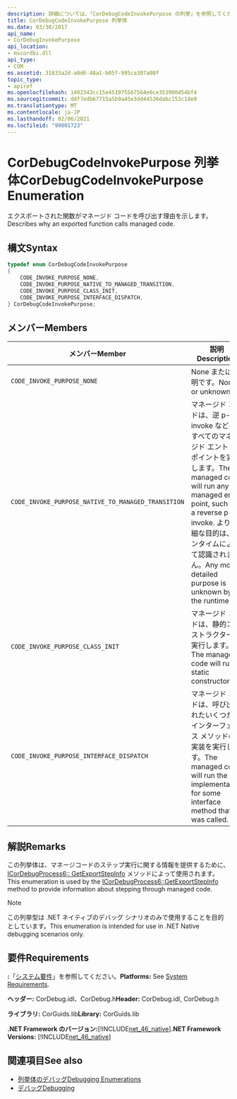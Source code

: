 ```yaml
---
description: 詳細については、「CorDebugCodeInvokePurpose の列挙」を参照してください。
title: CorDebugCodeInvokePurpose 列挙体
ms.date: 03/30/2017
api_name:
- CorDebugInvokePurpose
api_location:
- mscordbi.dll
api_type:
- COM
ms.assetid: 31833a2d-a0d6-48a1-b05f-995ca307a08f
topic_type:
- apiref
ms.openlocfilehash: 1402343cc15e451975567564e6ce353900454bf4
ms.sourcegitcommit: ddf7edb67715a5b9a45e3dd44536dabc153c1de0
ms.translationtype: MT
ms.contentlocale: ja-JP
ms.lasthandoff: 02/06/2021
ms.locfileid: "99801723"
---
```

# <a name="cordebugcodeinvokepurpose-enumeration"></a><span data-ttu-id="2b9e6-103">CorDebugCodeInvokePurpose 列挙体</span><span class="sxs-lookup"><span data-stu-id="2b9e6-103">CorDebugCodeInvokePurpose Enumeration</span></span>

<span data-ttu-id="2b9e6-104">エクスポートされた関数がマネージド コードを呼び出す理由を示します。</span><span class="sxs-lookup"><span data-stu-id="2b9e6-104">Describes why an exported function calls managed code.</span></span>  
  
## <a name="syntax"></a><span data-ttu-id="2b9e6-105">構文</span><span class="sxs-lookup"><span data-stu-id="2b9e6-105">Syntax</span></span>  
  
```cpp  
typedef enum CorDebugCodeInvokePurpose  
{  
    CODE_INVOKE_PURPOSE_NONE,  
    CODE_INVOKE_PURPOSE_NATIVE_TO_MANAGED_TRANSITION,
    CODE_INVOKE_PURPOSE_CLASS_INIT,  
    CODE_INVOKE_PURPOSE_INTERFACE_DISPATCH,  
} CorDebugCodeInvokePurpose;  
```  
  
## <a name="members"></a><span data-ttu-id="2b9e6-106">メンバー</span><span class="sxs-lookup"><span data-stu-id="2b9e6-106">Members</span></span>  
  
|<span data-ttu-id="2b9e6-107">メンバー</span><span class="sxs-lookup"><span data-stu-id="2b9e6-107">Member</span></span>|<span data-ttu-id="2b9e6-108">説明</span><span class="sxs-lookup"><span data-stu-id="2b9e6-108">Description</span></span>|  
|------------|-----------------|  
|`CODE_INVOKE_PURPOSE_NONE`|<span data-ttu-id="2b9e6-109">None または不明です。</span><span class="sxs-lookup"><span data-stu-id="2b9e6-109">None or unknown.</span></span>|  
|`CODE_INVOKE_PURPOSE_NATIVE_TO_MANAGED_TRANSITION`|<span data-ttu-id="2b9e6-110">マネージド コードは、逆 p-invoke などのすべてのマネージド エントリ ポイントを実行します。</span><span class="sxs-lookup"><span data-stu-id="2b9e6-110">The managed code will run any managed entry point, such as a reverse p-invoke.</span></span> <span data-ttu-id="2b9e6-111">より詳細な目的は、ランタイムによって認識されません。</span><span class="sxs-lookup"><span data-stu-id="2b9e6-111">Any more detailed purpose is unknown by the runtime.</span></span>|  
|`CODE_INVOKE_PURPOSE_CLASS_INIT`|<span data-ttu-id="2b9e6-112">マネージド コードは、静的コンストラクターを実行します。</span><span class="sxs-lookup"><span data-stu-id="2b9e6-112">The managed code will run a static constructor.</span></span>|  
|`CODE_INVOKE_PURPOSE_INTERFACE_DISPATCH`|<span data-ttu-id="2b9e6-113">マネージド コードは、呼び出されたいくつかのインターフェイス メソッドの実装を実行します。</span><span class="sxs-lookup"><span data-stu-id="2b9e6-113">The managed code will run the implementation for some interface method that was called.</span></span>|  
  
## <a name="remarks"></a><span data-ttu-id="2b9e6-114">解説</span><span class="sxs-lookup"><span data-stu-id="2b9e6-114">Remarks</span></span>  

 <span data-ttu-id="2b9e6-115">この列挙体は、マネージコードのステップ実行に関する情報を提供するために、 [ICorDebugProcess6:: GetExportStepInfo](icordebugprocess6-getexportstepinfo-method.md) メソッドによって使用されます。</span><span class="sxs-lookup"><span data-stu-id="2b9e6-115">This enumeration is used by the [ICorDebugProcess6::GetExportStepInfo](icordebugprocess6-getexportstepinfo-method.md) method to provide information about stepping through managed code.</span></span>  
  
> [!NOTE]
> <span data-ttu-id="2b9e6-116">この列挙型は .NET ネイティブのデバッグ シナリオのみで使用することを目的としています。</span><span class="sxs-lookup"><span data-stu-id="2b9e6-116">This enumeration is intended for use in .NET Native debugging scenarios only.</span></span>  
  
## <a name="requirements"></a><span data-ttu-id="2b9e6-117">要件</span><span class="sxs-lookup"><span data-stu-id="2b9e6-117">Requirements</span></span>  

 <span data-ttu-id="2b9e6-118">**:**「[システム要件](../../get-started/system-requirements.md)」を参照してください。</span><span class="sxs-lookup"><span data-stu-id="2b9e6-118">**Platforms:** See [System Requirements](../../get-started/system-requirements.md).</span></span>  
  
 <span data-ttu-id="2b9e6-119">**ヘッダー:** CorDebug.idl、CorDebug.h</span><span class="sxs-lookup"><span data-stu-id="2b9e6-119">**Header:** CorDebug.idl, CorDebug.h</span></span>  
  
 <span data-ttu-id="2b9e6-120">**ライブラリ:** CorGuids.lib</span><span class="sxs-lookup"><span data-stu-id="2b9e6-120">**Library:** CorGuids.lib</span></span>  
  
 <span data-ttu-id="2b9e6-121">**.NET Framework のバージョン:**[!INCLUDE[net_46_native](../../../../includes/net-46-native-md.md)]</span><span class="sxs-lookup"><span data-stu-id="2b9e6-121">**.NET Framework Versions:** [!INCLUDE[net_46_native](../../../../includes/net-46-native-md.md)]</span></span>  
  
## <a name="see-also"></a><span data-ttu-id="2b9e6-122">関連項目</span><span class="sxs-lookup"><span data-stu-id="2b9e6-122">See also</span></span>

- [<span data-ttu-id="2b9e6-123">列挙体のデバッグ</span><span class="sxs-lookup"><span data-stu-id="2b9e6-123">Debugging Enumerations</span></span>](debugging-enumerations.md)
- [<span data-ttu-id="2b9e6-124">デバッグ</span><span class="sxs-lookup"><span data-stu-id="2b9e6-124">Debugging</span></span>](index.md)
